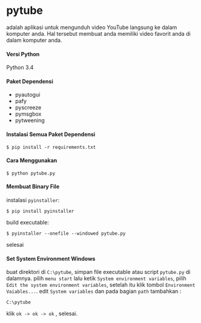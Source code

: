 # pytube
adalah aplikasi untuk mengunduh video YouTube langsung ke dalam komputer anda. Hal tersebut membuat anda memiliki video favorit anda di dalam komputer anda.

#### Versi Python
Python 3.4

#### Paket Dependensi
* pyautogui
* pafy
* pyscreeze
* pymsgbox
* pytweening

#### Instalasi Semua Paket Dependensi
```
$ pip install -r requirements.txt
```

#### Cara Menggunakan
```
$ python pytube.py
```

#### Membuat Binary File
instalasi `pyinstaller`:
```
$ pip install pyinstaller
```
build executable:
```
$ pyinstaller --onefile --windowed pytube.py
```
selesai

#### Set System Environment Windows
buat direktori di `C:\pytube`, simpan file executable atau script `pytube.py` di dalamnya. pilih `menu start` lalu ketik `System environment variables`, pilih `Edit the system environment variables`, setelah itu klik tombol `Environment Vaiables...`. edit `System variables` dan pada bagian `path` tambahkan :
```
C:\pytube
```
klik `ok -> ok -> ok` , selesai.
